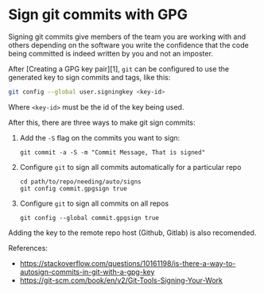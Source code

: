 # Sign git commits with GPG

Signing git commits give members of the team you are working with and others depending on the software you write the confidence that the code being committed is indeed written by you and not an imposter.

After [Creating a GPG key pair][1], `git` can be configured to use the generated key to sign commits and tags, like this:

```sh
git config --global user.signingkey <key-id>
```

Where `<key-id>` must be the id of the key being used.

After this, there are three ways to make git sign commits:
1. Add the `-S` flag on the commits you want to sign:
   
       git commit -a -S -m "Commit Message, That is signed"
  
1. Configure `git` to sign all commits automatically for a particular repo
   
       cd path/to/repo/needing/auto/signs
       git config commit.gpgsign true
  
1. Configure `git` to sign all commits on all repos
   
       git config --global commit.gpgsign true
   
Adding the key to the remote repo host (Github, Gitlab) is also recomended.

References:
* <https://stackoverflow.com/questions/10161198/is-there-a-way-to-autosign-commits-in-git-with-a-gpg-key>
* <https://git-scm.com/book/en/v2/Git-Tools-Signing-Your-Work>


   


